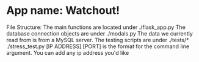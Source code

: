 # App name: Watchout!


File Structure:
    The main functions are located under ./flask_app.py
    The database connection objects are under ./modals.py
    The data we currently read from is from a MySQL server.
    The testing scripts are under ./tests/*
        ./stress_test.py [IP ADDRESS] [PORT] is the format for the 
        command line argument. You can add any ip address you'd like
      
